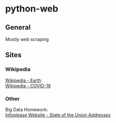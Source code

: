 # python-web
## General
Mostly web scraping
## Sites
### Wikipedia
[Wikipedia - Earth](https://en.wikipedia.org/wiki/Earth)  
[Wikipedia - COVID-19](https://en.wikipedia.org/wiki/COVID-19_pandemic)  

### Other
Big Data Homework:  
[Infoplease Website - State of the Union Addresses](https://www.infoplease.com/primary-sources/government/presidential-speeches/state-union-addresses)  
